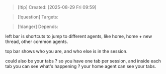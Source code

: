 
>[!tip] Created: [2025-08-29 Fri 09:59]

>[!question] Targets: 

>[!danger] Depends: 

left bar is shortcuts to jump to different agents, like home, home + new thread, other common agents.

top bar shows who you are, and who else is in the session.

could also be your tabs ?
so you have one tab per session, and inside each tab you can see what's happening ?
your home agent can see your tabs.